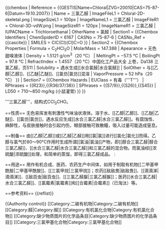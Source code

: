 {{chembox
|   Reference = <ref name="BGIA GESTIS">{{GESTIS|Name=Chloral|ZVG=20010|CAS=75-87-6|Datum=19.10.2007}}</ref>
|   Name = 三氯乙醛
|   ImageFileL1 = Chloral-2D-skeletal.png
|   ImageSizeL1 = 100px
|   ImageNameL1 = 三氯乙醛
|   ImageFileR1 = Chloral-3D-vdW.png
|   ImageSizeR1 = 120px 
|   ImageNameR1 = 三氯乙醛
|   IUPACName = Trichloroethanal
|   OtherName = 氯醛
| Section1 = {{Chembox Identifiers
|   ChemSpiderID = 6167
|   CASNo = 75-87-6
|   CASNo_Ref = {{cascite}}
|   SMILES = ClC(Cl)(Cl)C=O
  }}
| Section2 = {{Chembox Properties
|   Formula = C<sub>2</sub>HCl<sub>3</sub>O
|   MolarMass = 147.388
|   Apearance = 无色甜嗅液体
|   Density = 1.5121 g/cm<sup>3</sup>（20 °C）
|   MeltingPt = −57.5 °C
|   BoilingPt = 97.8 °C
|   RefractIndex = 1.4557（20 °C）<ref name="zghg">中国化工产品大全 上卷，Da138 三氯乙醛，页511</ref>
|   Solubility = 遇水生成[[水合氯醛|水合氯醛]]
|   SolOther = 与[[乙醇|乙醇]]、[[乙醚|乙醚]]、[[氯仿|氯仿]]混溶
|   VaporPressure = 52 hPa（20 °C）
  }}
| Section7 = {{Chembox Hazards
|   EUClass = 有毒（'''T'''）
|   RPhrases = {{R23}},{{R36/37/38}}
|   SPhrases = {{S7/9}},{{S26}},{{S45}}
|   LD50 = 710～850 mg/kg (小鼠灌胃)<ref name="zghg" />
  }}
}}

'''三氯乙醛'''，结构式CCl<sub>3</sub>CHO。

==性质==
无色易挥发有刺激性气味油状液体。溶于水、[[乙醇|乙醇]]、[[乙醚|乙醚]]、[[氯仿|氯仿]]，遇水反应生成[[水合三氯乙醛|水合三氯乙醛]]。有腐蚀性、麻醉性，与皮肤接触时会引起灼伤，眼部接触可致散瞳，吸入过量可能造成窒息。

==制备==
由[[乙醇|乙醇]]或[[乙醛|乙醛]]用[[氯|氯]]进行[[氯化|氯化]]而得。乙醇与氯气於80～90°C作用时生成所谓[[氯油|氯油]]产物，即[[醇合三氯乙醛|醇合三氯乙醛]]、[[水合三氯乙醛|水合三氯乙醛]]和三氯乙醛的混合物。而氯油经[[浓硫酸|浓硫酸]]处理，和简单的蒸馏，即得三氯乙醛成品。
:<math>\ C_2H_5OH+Cl_2+H_2O\rightarrow CCl_3CH(OH)(OC_2H_5)</math><math>\ +CCl_3CH(OH)_2 \rightarrow CCl_3CHO+ </math><math>\ C_2H_5OSO_3H+H_2SO_4+H_2O</math>

==用途==
用作有机合成、医药、农药生产中间体，如用于制取有机物[[二甲基甲酰胺|二甲基甲酰胺]]、[[三氯甲烷|三氯甲烷]]；农药[[敌敌畏|敌敌畏]]、[[滴滴涕|滴滴涕]]、[[敌百虫|敌百虫]]、[[三氯乙醛脲|三氯乙醛脲]]；医药[[水合三氯乙醛|水合三氯乙醛]]、[[氯霉素|氯霉素]]和[[合霉素|合霉素]]（已淘汰）等。

==参考资料==
{{reflist}}

{{Authority control}}
[[Category:二碳有机物|Category:二碳有机物]]
[[Category:醛|Category:醛]]
[[Category:有机氯化合物|Category:有机氯化合物]]
[[Category:缺少物质图片的化学品条目|Category:缺少物质图片的化学品条目]]
[[Category:三氯甲基化合物|Category:三氯甲基化合物]]